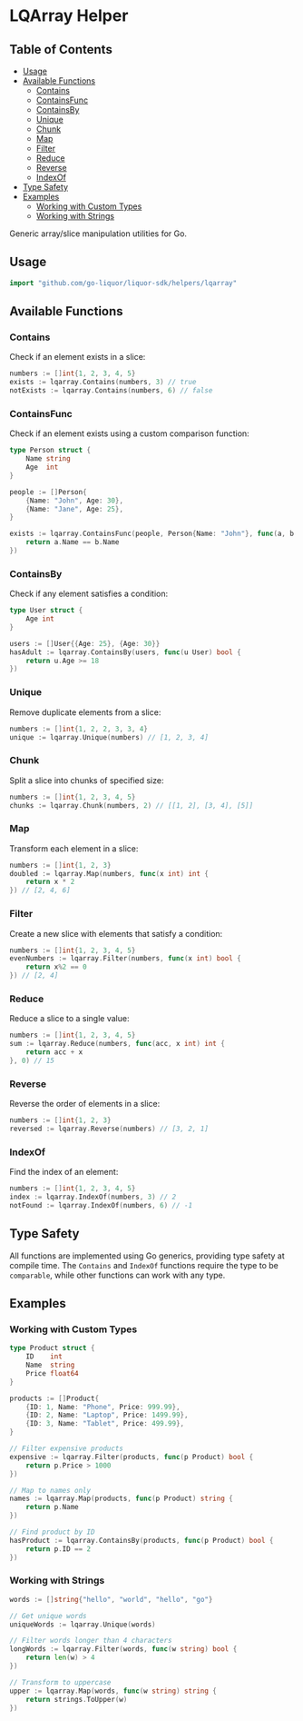 
# LQArray Helper

## Table of Contents
- [Usage](#usage)
- [Available Functions](#available-functions)
  - [Contains](#contains)
  - [ContainsFunc](#containsfunc)
  - [ContainsBy](#containsby)
  - [Unique](#unique)
  - [Chunk](#chunk)
  - [Map](#map)
  - [Filter](#filter)
  - [Reduce](#reduce)
  - [Reverse](#reverse)
  - [IndexOf](#indexof)
- [Type Safety](#type-safety)
- [Examples](#examples)
  - [Working with Custom Types](#working-with-custom-types)
  - [Working with Strings](#working-with-strings)

Generic array/slice manipulation utilities for Go.



## Usage

```go
import "github.com/go-liquor/liquor-sdk/helpers/lqarray"
```

## Available Functions

### Contains
Check if an element exists in a slice:
```go
numbers := []int{1, 2, 3, 4, 5}
exists := lqarray.Contains(numbers, 3) // true
notExists := lqarray.Contains(numbers, 6) // false
```

### ContainsFunc
Check if an element exists using a custom comparison function:
```go
type Person struct {
    Name string
    Age  int
}

people := []Person{
    {Name: "John", Age: 30},
    {Name: "Jane", Age: 25},
}

exists := lqarray.ContainsFunc(people, Person{Name: "John"}, func(a, b Person) bool {
    return a.Name == b.Name
})
```

### ContainsBy
Check if any element satisfies a condition:
```go
type User struct {
    Age int
}

users := []User{{Age: 25}, {Age: 30}}
hasAdult := lqarray.ContainsBy(users, func(u User) bool {
    return u.Age >= 18
})
```

### Unique
Remove duplicate elements from a slice:
```go
numbers := []int{1, 2, 2, 3, 3, 4}
unique := lqarray.Unique(numbers) // [1, 2, 3, 4]
```

### Chunk
Split a slice into chunks of specified size:
```go
numbers := []int{1, 2, 3, 4, 5}
chunks := lqarray.Chunk(numbers, 2) // [[1, 2], [3, 4], [5]]
```

### Map
Transform each element in a slice:
```go
numbers := []int{1, 2, 3}
doubled := lqarray.Map(numbers, func(x int) int {
    return x * 2
}) // [2, 4, 6]
```

### Filter
Create a new slice with elements that satisfy a condition:
```go
numbers := []int{1, 2, 3, 4, 5}
evenNumbers := lqarray.Filter(numbers, func(x int) bool {
    return x%2 == 0
}) // [2, 4]
```

### Reduce
Reduce a slice to a single value:
```go
numbers := []int{1, 2, 3, 4, 5}
sum := lqarray.Reduce(numbers, func(acc, x int) int {
    return acc + x
}, 0) // 15
```

### Reverse
Reverse the order of elements in a slice:
```go
numbers := []int{1, 2, 3}
reversed := lqarray.Reverse(numbers) // [3, 2, 1]
```

### IndexOf
Find the index of an element:
```go
numbers := []int{1, 2, 3, 4, 5}
index := lqarray.IndexOf(numbers, 3) // 2
notFound := lqarray.IndexOf(numbers, 6) // -1
```

## Type Safety

All functions are implemented using Go generics, providing type safety at compile time. The `Contains` and `IndexOf` functions require the type to be `comparable`, while other functions can work with any type.

## Examples

### Working with Custom Types
```go
type Product struct {
    ID    int
    Name  string
    Price float64
}

products := []Product{
    {ID: 1, Name: "Phone", Price: 999.99},
    {ID: 2, Name: "Laptop", Price: 1499.99},
    {ID: 3, Name: "Tablet", Price: 499.99},
}

// Filter expensive products
expensive := lqarray.Filter(products, func(p Product) bool {
    return p.Price > 1000
})

// Map to names only
names := lqarray.Map(products, func(p Product) string {
    return p.Name
})

// Find product by ID
hasProduct := lqarray.ContainsBy(products, func(p Product) bool {
    return p.ID == 2
})
```

### Working with Strings
```go
words := []string{"hello", "world", "hello", "go"}

// Get unique words
uniqueWords := lqarray.Unique(words)

// Filter words longer than 4 characters
longWords := lqarray.Filter(words, func(w string) bool {
    return len(w) > 4
})

// Transform to uppercase
upper := lqarray.Map(words, func(w string) string {
    return strings.ToUpper(w)
})
```